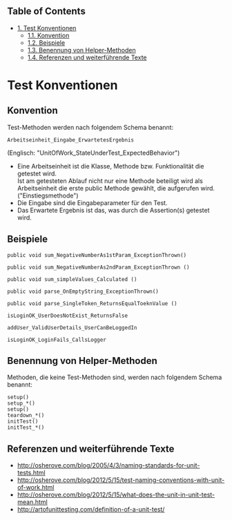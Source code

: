<div id="table-of-contents">
<h2>Table of Contents</h2>
<div id="text-table-of-contents">
<ul>
<li><a href="#sec-1">1. Test Konventionen</a>
<ul>
<li><a href="#sec-1-1">1.1. Konvention</a></li>
<li><a href="#sec-1-2">1.2. Beispiele</a></li>
<li><a href="#sec-1-3">1.3. Benennung von Helper-Methoden</a></li>
<li><a href="#sec-1-4">1.4. Referenzen und weiterführende Texte</a></li>
</ul>
</li>
</ul>
</div>
</div>


# Test Konventionen<a id="sec-1" name="sec-1"></a>

## Konvention<a id="sec-1-1" name="sec-1-1"></a>

Test-Methoden werden nach folgendem Schema benannt:

    Arbeitseinheit_Eingabe_ErwartetesErgebnis

(Englisch: "UnitOfWork\_StateUnderTest\_ExpectedBehavior")

-   Eine Arbeitseinheit ist die Klasse, Methode bzw. Funktionalität die getestet wird.   
        Ist am getesteten Ablauf nicht nur eine Methode beteiligt wird als   
        Arbeitseinheit die erste public Methode gewählt, die aufgerufen wird. ("Einstiegsmethode")
-   Die Eingabe sind die Eingabeparameter für den Test.
-   Das Erwartete Ergebnis ist das, was durch die Assertion(s) getestet wird.

## Beispiele<a id="sec-1-2" name="sec-1-2"></a>

    public void sum_NegativeNumberAs1stParam_ExceptionThrown()
    
    public void sum_NegativeNumberAs2ndParam_ExceptionThrown ()
    
    public void sum_simpleValues_Calculated ()
    
    public void parse_OnEmptyString_ExceptionThrown()
    
    public void parse_SingleToken_ReturnsEqualToeknValue ()

    isLoginOK_UserDoesNotExist_ReturnsFalse
    
    addUser_ValidUserDetails_UserCanBeLoggedIn
    
    isLoginOK_LoginFails_CallsLogger

## Benennung von Helper-Methoden<a id="sec-1-3" name="sec-1-3"></a>

Methoden, die keine Test-Methoden sind, werden nach folgendem Schema benannt:

    setup()
    setup_*()
    setup()
    teardown_*()
    initTest()
    initTest_*()

## Referenzen und weiterführende Texte<a id="sec-1-4" name="sec-1-4"></a>

-   <http://osherove.com/blog/2005/4/3/naming-standards-for-unit-tests.html>
-   <http://osherove.com/blog/2012/5/15/test-naming-conventions-with-unit-of-work.html>
-   <http://osherove.com/blog/2012/5/15/what-does-the-unit-in-unit-test-mean.html>
-   <http://artofunittesting.com/definition-of-a-unit-test/>